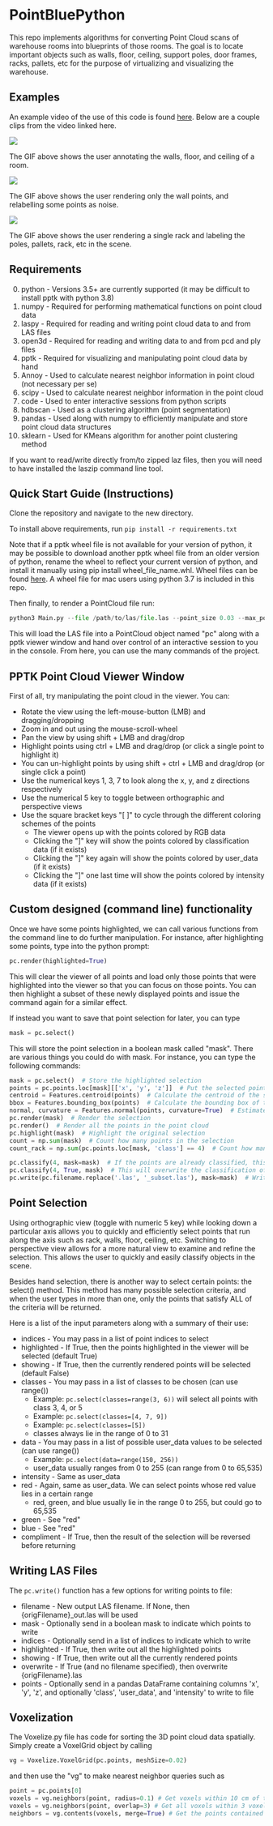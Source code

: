 # PointBluePython

This repo implements algorithms for converting Point Cloud scans of warehouse rooms into 
blueprints of those rooms. The goal is to locate important objects such as walls, floor, ceiling, 
support poles, door frames, racks, pallets, etc for the purpose of virtualizing and visualizing the
warehouse.

## Examples

An example video of the use of this code is found [here](https://youtu.be/3pG60swmxvM). Below are a couple clips 
from the video linked here.

![](images/pptk_floor_ceiling_walls.gif)

The GIF above shows the user annotating the walls, floor, and ceiling of a room.

![](images/pptk_walls_noise.gif)

The GIF above shows the user rendering only the wall points, and relabelling some points as noise.

![](images/pptk_rack.gif)

The GIF above shows the user rendering a single rack and labeling the poles, pallets, rack, etc in the scene.

## Requirements

0) python - Versions 3.5+ are currently supported (it may be difficult to install pptk with python 3.8)
1) numpy - Required for performing mathematical functions on point cloud data
2) laspy - Required for reading and writing point cloud data to and from LAS files
3) open3d - Required for reading and writing data to and from pcd and ply files
4) pptk - Required for visualizing and manipulating point cloud data by hand
5) Annoy - Used to calculate nearest neighbor information in point cloud (not necessary per se)
6) scipy - Used to calculate nearest neighbor information in the point cloud
7) code - Used to enter interactive sessions from python scripts
8) hdbscan - Used as a clustering algorithm (point segmentation)
9) pandas - Used along with numpy to efficiently manipulate and store point cloud data structures
10) sklearn - Used for KMeans algorithm for another point clustering method

If you want to read/write directly from/to zipped laz files, then you will need to have installed the laszip
command line tool.

## Quick Start Guide (Instructions)

Clone the repository and navigate to the new directory.

To install above requirements, run `pip install -r requirements.txt`

Note that if a pptk wheel file is not available for your version of python, it may be possible to download another pptk 
wheel file from an older version of python, rename the wheel to reflect your current version of python, and install it 
manually using pip install wheel_file_name.whl. Wheel files can be found
[here](https://pypi.org/project/pptk/#files). A wheel file for mac users using python 3.7 is included in this repo.

Then finally, to render a PointCloud file run:

```python
python3 Main.py --file /path/to/las/file.las --point_size 0.03 --max_points 100000
```

This will load the LAS file into a PointCloud object named "pc" along with a pptk viewer window 
and hand over control of an interactive session to you in the console. From here, you can 
use the many commands of the project. 

## PPTK Point Cloud Viewer Window

First of all, try manipulating the point cloud in the viewer. You can:

 - Rotate the view using the left-mouse-button (LMB) and dragging/dropping
 - Zoom in and out using the mouse-scroll-wheel
 - Pan the view by using shift + LMB and drag/drop
 - Highlight points using ctrl + LMB and drag/drop (or click a single point to highlight it)
 - You can un-highlight points by using shift + ctrl + LMB and drag/drop (or single click a point)
 - Use the numerical keys 1, 3, 7 to look along the x, y, and z directions respectively
 - Use the numerical 5 key to toggle between orthographic and perspective views
 - Use the square bracket keys "[  ]" to cycle through the different coloring schemes of the points
    * The viewer opens up with the points colored by RGB data
    * Clicking the "]" key will show the points colored by classification data (if it exists)
    * Clicking the "]" key again will show the points colored by user_data (if it exists)
    * Clicking the "]" one last time will show the points colored by intensity data (if it exists)

## Custom designed (command line) functionality

Once we have some points highlighted, we can call various functions from the command line to do 
further manipulation. For instance, after highlighting some points, type into the python prompt:

```python
pc.render(highlighted=True)
```

This will clear the viewer of all points and load only those points that were highlighted into 
the viewer so that you can focus on those points. You can then highlight a subset of these newly
displayed points and issue the command again for a similar effect. 

If instead you want to save that point selection for later, you can type

```python
mask = pc.select()
```

This will store the point selection in a boolean mask called "mask". There are various things
you could do with mask. For instance, you can type the following commands:

```python
mask = pc.select()  # Store the highlighted selection
points = pc.points.loc[mask][['x', 'y', 'z']]  # Put the selected points into their own array
centroid = Features.centroid(points)  # Calculate the centroid of the selected points
bbox = Features.bounding_box(points)  # Calculate the bounding box of the selected points
normal, curvature = Features.normal(points, curvature=True)  # Estimate the normal direction and curvature
pc.render(mask)  # Render the selection
pc.render()  # Render all the points in the point cloud
pc.highlight(mask)  # Highlight the original selection
count = np.sum(mask)  # Count how many points in the selection
count_rack = np.sum(pc.points.loc[mask, 'class'] == 4)  # Count how many of the selected points are rack 

pc.classify(4, mask=mask)  # If the points are already classified, this line does nothing
pc.classify(4, True, mask)  # This will overwrite the classification of the given points as 4 (rack)
pc.write(pc.filename.replace('.las', '_subset.las'), mask=mask)  # Write the selected points to a new LAS file
```

## Point Selection

Using orthographic view (toggle with numeric 5 key) while looking down a particular axis allows you to quickly and efficiently
select points that run along the axis such as rack, walls, floor, ceiling, etc. Switching to 
perspective view allows for a more natural view to examine and refine the selection. This allows
the user to quickly and easily classify objects in the scene. 

Besides hand selection, there is another way to select certain points:  the select() method. This 
method has many possible selection criteria, and when the user types in more than one, only the
points that satisfy ALL of the criteria will be returned. 

Here is a list of the input parameters along with a summary of their use:
 
 - indices - You may pass in a list of point indices to select
 - highlighted - If True, then the points highlighted in the viewer will be selected (default True)
 - showing - If True, then the currently rendered points will be selected (default False)
 - classes - You may pass in a list of classes to be chosen (can use range())
    * Example:  `pc.select(classes=range(3, 6))` will select all points with class 3, 4, or 5
    * Example:  `pc.select(classes=[4, 7, 9])`
    * Example:  `pc.select(classes=[5])`
    * classes always lie in the range of 0 to 31
 - data - You may pass in a list of possible user_data values to be selected (can use range())
    * Example:  `pc.select(data=range(150, 256))` 
    * user_data usually ranges from 0 to 255 (can range from 0 to 65,535)
 - intensity - Same as user_data
 - red - Again, same as user_data. We can select points whose red value lies in a certain range
    * red, green, and blue usually lie in the range 0 to 255, but could go to 65,535
 - green - See "red"
 - blue - See "red"
 - compliment - If True, then the result of the selection will be reversed before returning

## Writing LAS Files

The `pc.write()` function has a few options for writing points to file:

 - filename - New output LAS filename. If None, then {origFilename}_out.las will be used
 - mask - Optionally send in a boolean mask to indicate which points to write
 - indices - Optionally send in a list of indices to indicate which to write
 - highlighted - If True, then write out all the highlighted points
 - showing - If True, then write out all the currently rendered points
 - overwrite - If True (and no filename specified), then overwrite {origFilename}.las
 - points - Optionally send in a pandas DataFrame containing columns 'x', 'y', 'z', and optionally 'class', 'user_data', and 'intensity' to write to file
 
## Voxelization

The Voxelize.py file has code for sorting the 3D point cloud data spatially. Simply create a 
VoxelGrid object by calling 

```python
vg = Voxelize.VoxelGrid(pc.points, meshSize=0.02)
```

and then use the "vg" to make nearest neighbor queries such as 

```python
point = pc.points[0]
voxels = vg.neighbors(point, radius=0.1) # Get voxels within 10 cm of the given point
voxels = vg.neighbors(point, overlap=3) # Get all voxels within 3 voxels of the center voxel.
neighbors = vg.contents(voxels, merge=True) # Get the points contained in the list of voxels returned from the neighbors function
```
